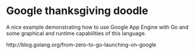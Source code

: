 <h1>Google thanksgiving doodle</h1>
<p>A nice example demonstrating how to use Google App Engine with Go and some graphical and runtime capabilities of this language.</p>
<p><a>http://blog.golang.org/from-zero-to-go-launching-on-google</a></p>